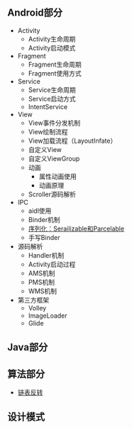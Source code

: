 Android部分
-------
* Activity
  * Activity生命周期
  * Activity启动模式
* Fragment
  * Fragment生命周期
  * Fragment使用方式
* Service
  * Service生命周期 
  * Service启动方式
  * IntentService
* View
  * View事件分发机制
  * View绘制流程
  * View加载流程（LayoutInfate）
  * 自定义View
  * 自定义ViewGroup
  * 动画
    * 属性动画使用
    * 动画原理
  * Scroller源码解析
* IPC
  * aidl使用
  * Binder机制
  * [序列化：Serailizable和Parcelable](http://www.jianshu.com/p/51f560de0df3)
  * 手写Binder
* 源码解析
  * Handler机制
  * Activity启动过程
  * AMS机制
  * PMS机制
  * WMS机制
* 第三方框架
  * Volley
  * ImageLoader
  * Glide


Java部分
-------

算法部分
-------
* [链表反转](http://www.jianshu.com/p/b2e595a518af)

设计模式
-------
